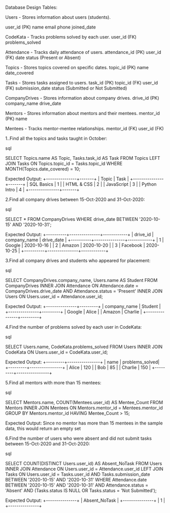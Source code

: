 Database Design
Tables:

Users - Stores information about users (students).

user_id (PK)
name
email
phone
joined_date

CodeKata - Tracks problems solved by each user.
user_id (FK)
problems_solved

Attendance - Tracks daily attendance of users.
attendance_id (PK)
user_id (FK)
date
status (Present or Absent)

Topics - Stores topics covered on specific dates.
topic_id (PK)
name
date_covered

Tasks - Stores tasks assigned to users.
task_id (PK)
topic_id (FK)
user_id (FK)
submission_date
status (Submitted or Not Submitted)

CompanyDrives - Stores information about company drives.
drive_id (PK)
company_name
drive_date

Mentors - Stores information about mentors and their mentees.
mentor_id (PK)
name

Mentees - Tracks mentor-mentee relationships.
mentor_id (FK)
user_id (FK)



1..Find all the topics and tasks taught in October:

sql

SELECT Topics.name AS Topic, Tasks.task_id AS Task
FROM Topics
LEFT JOIN Tasks ON Topics.topic_id = Tasks.topic_id
WHERE MONTH(Topics.date_covered) = 10;

Expected Output:
+---------------+-------+
| Topic         | Task  |
+---------------+-------+
| SQL Basics    | 1     |
| HTML & CSS    | 2     |
| JavaScript    | 3     |
| Python Intro  | 4     |
+---------------+-------+

2.Find all company drives between 15-Oct-2020 and 31-Oct-2020:

sql

SELECT * FROM CompanyDrives
WHERE drive_date BETWEEN '2020-10-15' AND '2020-10-31';

Expected Output:
+----------+---------------+------------+
| drive_id | company_name  | drive_date |
+----------+---------------+------------+
| 1        | Google        | 2020-10-16 |
| 2        | Amazon        | 2020-10-20 |
| 3        | Facebook      | 2020-10-25 |
+----------+---------------+------------+

3.Find all company drives and students who appeared for placement:

sql

SELECT CompanyDrives.company_name, Users.name AS Student
FROM CompanyDrives
INNER JOIN Attendance ON Attendance.date = CompanyDrives.drive_date AND Attendance.status = 'Present'
INNER JOIN Users ON Users.user_id = Attendance.user_id;

Expected Output:
+---------------+---------+
| company_name  | Student |
+---------------+---------+
| Google        | Alice   |
| Amazon        | Charlie |
+---------------+---------+

4.Find the number of problems solved by each user in CodeKata:

sql

SELECT Users.name, CodeKata.problems_solved
FROM Users
INNER JOIN CodeKata ON Users.user_id = CodeKata.user_id;

Expected Output:
+---------+----------------+
| name    | problems_solved|
+---------+----------------+
| Alice   | 120            |
| Bob     | 85             |
| Charlie | 150            |
+---------+----------------+

5.Find all mentors with more than 15 mentees:

sql

SELECT Mentors.name, COUNT(Mentees.user_id) AS Mentee_Count
FROM Mentors
INNER JOIN Mentees ON Mentors.mentor_id = Mentees.mentor_id
GROUP BY Mentors.mentor_id
HAVING Mentee_Count > 15;

Expected Output:
Since no mentor has more than 15 mentees in the sample data, this would return an empty set


6.Find the number of users who were absent and did not submit tasks between 15-Oct-2020 and 31-Oct-2020:

sql

SELECT COUNT(DISTINCT Users.user_id) AS Absent_NoTask
FROM Users
INNER JOIN Attendance ON Users.user_id = Attendance.user_id
LEFT JOIN Tasks ON Users.user_id = Tasks.user_id
    AND Tasks.submission_date BETWEEN '2020-10-15' AND '2020-10-31'
WHERE Attendance.date BETWEEN '2020-10-15' AND '2020-10-31'
    AND Attendance.status = 'Absent'
    AND (Tasks.status IS NULL OR Tasks.status = 'Not Submitted');
    
Expected Output:
+---------------+
| Absent_NoTask |
+---------------+
| 1             |
+---------------+
